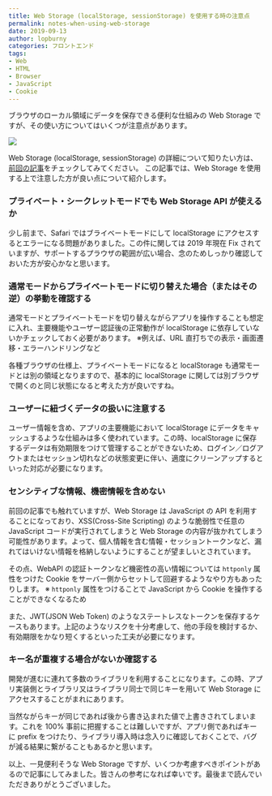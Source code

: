 ```yaml
---
title: Web Storage (localStorage, sessionStorage) を使用する時の注意点
permalink: notes-when-using-web-storage
date: 2019-09-13
author: lopburny
categories: フロントエンド
tags:
- Web
- HTML
- Browser
- JavaScript
- Cookie
---
```


ブラウザのローカル領域にデータを保存できる便利な仕組みの Web Storage ですが、その使い方についてはいくつが注意点があります。

![](/articles/assets/lopburny/img/lopburny_blog_11_thumbnail.jpg)


Web Storage (localStorage, sessionStorage) の詳細について知りたい方は、[前回の記事](/articles/lopburny/2019/09/06/introduction-and-use-of-web-storage/)をチェックしてみてください。
この記事では、Web Storage を使用する上で注意した方が良い点について紹介します。

### プライベート・シークレットモードでも Web Storage API が使えるか
少し前まで、Safari ではブライベートモードにして localStorage にアクセスするとエラーになる問題がありました。この件に関しては 2019 年現在 Fix されていますが、サポートするプラウザの範囲が広い場合、念のためしっかり確認しておいた方が安心かなと思います。

### 通常モードからプライベートモードに切り替えた場合（またはその逆）の挙動を確認する
通常モードとプライベートモードを切り替えながらアプリを操作することも想定に入れ、主要機能やユーザー認証後の正常動作が localStorage に依存していないかチェックしておく必要があります。
※例えば、URL 直打ちでの表示・画面遷移・エラーハンドリングなど

各種ブラウザの仕様上、プライベートモードになると localStorage も通常モードとは別の領域となりますので、基本的に localStorage に関しては別ブラウザで開くのと同じ状態になると考えた方が良いですね。

### ユーザーに紐づくデータの扱いに注意する
ユーザー情報を含め、アプリの主要機能において localStorage にデータをキャッシュするような仕組みは多く使われています。この時、localStorage に保存するデータは有効期限をつけて管理することができないため、ログイン／ログアウトまたはセッション切れなどの状態変更に伴い、適度にクリーンアップするといった対応が必要になります。

### センシティブな情報、機密情報を含めない
前回の記事でも触れていますが、Web Storage は JavaScript の API を利用することになっており、XSS(Cross-Site Scripting) のような脆弱性で任意の JavaScript コードが実行されてしまうと Web Storage の内容が抜かれてしまう可能性があります。よって、個人情報を含む情報・セッショントークンなど、漏れてはいけない情報を格納しないようにすることが望ましいとされています。

その点、WebAPI の認証トークンなど機密性の高い情報については `httponly` 属性をつけた Cookie をサーバー側からセットして回避するようなやり方もあったりします。
※ `httponly` 属性をつけることで JavaScript から Cookie を操作することができなくなるため

また、JWT(JSON Web Token) のようなステートレスなトークンを保存するケースもあります。上記のようなリスクを十分考慮して、他の手段を検討するか、有効期限をかなり短くするといった工夫が必要になります。

### キー名が重複する場合がないか確認する
開発が進むに連れて多数のライブラリを利用することになります。この時、アプリ実装側とライブラリ又はライブラリ同士で同じキーを用いて Web Storage にアクセスすることがまれにあります。

当然ながらキーが同じであれば後から書き込まれた値で上書きされてしまいます。これを 100% 事前に把握することは難しいですが、アプリ側であればキーに prefix をつけたり、ライブラリ導入時は念入りに確認しておくことで、バグが減る結果に繋がることもあるかと思います。


以上、一見便利そうな Web Storage ですが、いくつか考慮すべきポイントがあるので記事にしてみました。皆さんの参考になれば幸いです。最後まで読んでいただきありがとうございました。
